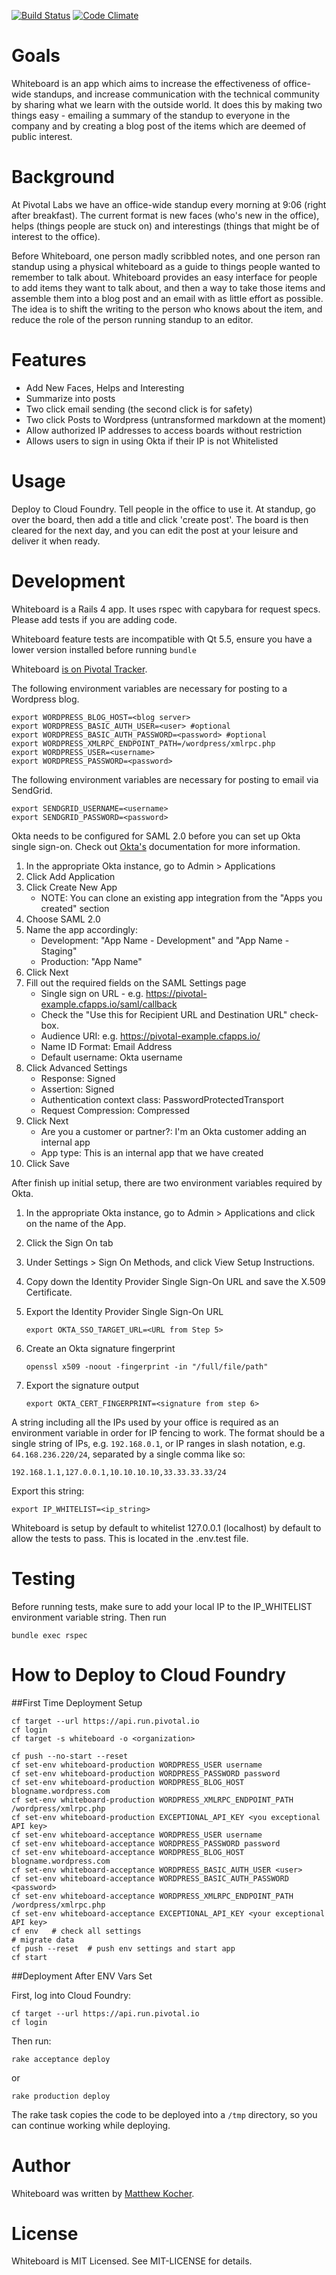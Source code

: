 [![Build Status](https://travis-ci.org/pivotal/whiteboard.png?branch=master)](https://travis-ci.org/pivotal/whiteboard)
[![Code Climate](https://codeclimate.com/github/pivotal/whiteboard.png)](https://codeclimate.com/github/pivotal/whiteboard)

Goals
=====
Whiteboard is an app which aims to increase the effectiveness of office-wide standups, and increase communication with the technical community by sharing what we learn with the outside world.  It does this by making two things easy - emailing a summary of the standup to everyone in the company and by creating a blog post of the items which are deemed of public interest.

Background
==========
At Pivotal Labs we have an office-wide standup every morning at 9:06 (right after breakfast). The current format is new faces (who's new in the office), helps (things people are stuck on) and interestings (things that might be of interest to the office).

Before Whiteboard, one person madly scribbled notes, and one person ran standup using a physical whiteboard as a guide to things people wanted to remember to talk about.  Whiteboard provides an easy interface for people to add items they want to talk about, and then a way to take those items and assemble them into a blog post and an email with as little effort as possible.  The idea is to shift the writing to the person who knows about the item, and reduce the role of the person running standup to an editor.

Features
========
- Add New Faces, Helps and Interesting
- Summarize into posts
- Two click email sending (the second click is for safety)
- Two click Posts to Wordpress (untransformed markdown at the moment)
- Allow authorized IP addresses to access boards without restriction
- Allows users to sign in using Okta if their IP is not Whitelisted

Usage
=====
Deploy to Cloud Foundry.  Tell people in the office to use it.  At standup, go over the board, then add a title and click 'create post'.  The board is then cleared for the next day, and you can edit the post at your leisure and deliver it when ready.

Development
===========
Whiteboard is a Rails 4 app. It uses rspec with capybara for request specs.  Please add tests if you are adding code.

Whiteboard feature tests are incompatible with Qt 5.5, ensure you have a lower version installed before running `bundle`

Whiteboard [is on Pivotal Tracker](https://www.pivotaltracker.com/projects/560741).

The following environment variables are necessary for posting to a Wordpress blog.
```
export WORDPRESS_BLOG_HOST=<blog server>
export WORDPRESS_BASIC_AUTH_USER=<user> #optional
export WORDPRESS_BASIC_AUTH_PASSWORD=<password> #optional
export WORDPRESS_XMLRPC_ENDPOINT_PATH=/wordpress/xmlrpc.php
export WORDPRESS_USER=<username>
export WORDPRESS_PASSWORD=<password>
```
The following environment variables are necessary for posting to email via SendGrid.
```
export SENDGRID_USERNAME=<username>
export SENDGRID_PASSWORD=<password>
```
Okta needs to be configured for SAML 2.0 before you can set up Okta single sign-on. Check out [Okta's](http://developer.okta.com/docs/guides/setting_up_a_saml_application_in_okta.html) documentation
for more information.

1. In the appropriate Okta instance, go to Admin > Applications
1. Click Add Application
1. Click Create New App
    * NOTE: You can clone an existing app integration from the "Apps you created" section  
1. Choose SAML 2.0
1. Name the app accordingly:
    * Development: "App Name - Development" and "App Name - Staging"
    * Production: "App Name"
1. Click Next  
1. Fill out the required fields on the SAML Settings page
    * Single sign on URL - e.g. https://pivotal-example.cfapps.io/saml/callback
    * Check the "Use this for Recipient URL and Destination URL" check-box.
    * Audience URI: e.g. https://pivotal-example.cfapps.io/
    * Name ID Format: Email Address
    * Default username: Okta username
1. Click Advanced Settings
    * Response: Signed
    * Assertion: Signed
    * Authentication context class: PasswordProtectedTransport
    * Request Compression: Compressed
1. Click Next
    * Are you a customer or partner?: I'm an Okta customer adding an internal app
    * App type: This is an internal app that we have created
1. Click Save

After finish up initial setup, there are two environment variables required by Okta.

1. In the appropriate Okta instance, go to Admin > Applications and click on the name of the App.
1. Click the Sign On tab
1. Under Settings > Sign On Methods, and click View Setup Instructions.
1. Copy down the Identity Provider Single Sign-On URL and save the X.509 Certificate.
1. Export the Identity Provider Single Sign-On URL

    ```
    export OKTA_SSO_TARGET_URL=<URL from Step 5>
    ```
1. Create an Okta signature fingerprint
    ```
    openssl x509 -noout -fingerprint -in "/full/file/path"
    ```
1. Export the signature output 
    ```
    export OKTA_CERT_FINGERPRINT=<signature from step 6>
    ```

A string including all the IPs used by your office is required as an environment variable in order for IP fencing to work.
The format should be a single string of IPs, e.g.
`192.168.0.1`,
or IP ranges in slash notation, e.g.
`64.168.236.220/24`,
separated by a single comma like so: 
```
192.168.1.1,127.0.0.1,10.10.10.10,33.33.33.33/24
```
Export this string:
```
export IP_WHITELIST=<ip_string>
```
Whiteboard is setup by default to whitelist 127.0.0.1 (localhost) by default to allow the tests to pass. This is located
in the .env.test file.

Testing
=======
Before running tests, make sure to add your local IP to the IP_WHITELIST environment variable string. Then run

```
bundle exec rspec
```

# How to Deploy to Cloud Foundry

##First Time Deployment Setup

    cf target --url https://api.run.pivotal.io
    cf login
    cf target -s whiteboard -o <organization>

	cf push --no-start --reset
	cf set-env whiteboard-production WORDPRESS_USER username
	cf set-env whiteboard-production WORDPRESS_PASSWORD password
	cf set-env whiteboard-production WORDPRESS_BLOG_HOST blogname.wordpress.com
	cf set-env whiteboard-production WORDPRESS_XMLRPC_ENDPOINT_PATH /wordpress/xmlrpc.php
	cf set-env whiteboard-production EXCEPTIONAL_API_KEY <you exceptional API key>
    cf set-env whiteboard-acceptance WORDPRESS_USER username
    cf set-env whiteboard-acceptance WORDPRESS_PASSWORD password
    cf set-env whiteboard-acceptance WORDPRESS_BLOG_HOST blogname.wordpress.com
    cf set-env whiteboard-acceptance WORDPRESS_BASIC_AUTH_USER <user>
    cf set-env whiteboard-acceptance WORDPRESS_BASIC_AUTH_PASSWORD <password>
    cf set-env whiteboard-acceptance WORDPRESS_XMLRPC_ENDPOINT_PATH /wordpress/xmlrpc.php
    cf set-env whiteboard-acceptance EXCEPTIONAL_API_KEY <your exceptional API key>
	cf env   # check all settings
	# migrate data
	cf push --reset  # push env settings and start app
	cf start


##Deployment After ENV Vars Set

First, log into Cloud Foundry:

    cf target --url https://api.run.pivotal.io
    cf login

Then run:

    rake acceptance deploy

or

    rake production deploy

The rake task copies the code to be deployed into a `/tmp` directory, so you can continue working while deploying.

Author
======
Whiteboard was written by [Matthew Kocher](https://github.com/mkocher).

License
=======
Whiteboard is MIT Licensed. See MIT-LICENSE for details.
